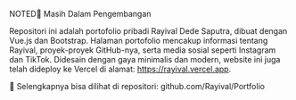 NOTED📌
Masih Dalam Pengembangan


Repositori ini adalah portofolio pribadi Rayival Dede Saputra, dibuat dengan Vue.js dan Bootstrap. Halaman portofolio mencakup informasi tentang Rayival, proyek-proyek GitHub-nya, serta media sosial seperti Instagram dan TikTok. Didesain dengan gaya minimalis dan modern, website ini juga telah dideploy ke Vercel di alamat: https://rayival.vercel.app.

🔗 Selengkapnya bisa dilihat di repositori: github.com/Rayival/Portfolio
